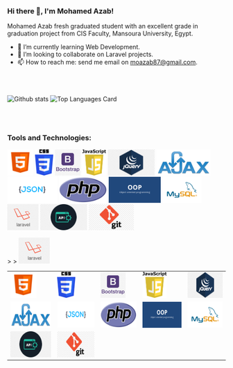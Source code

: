 ### Hi there 👋, I'm Mohamed Azab!

Mohamed Azab fresh graduated student with an excellent grade in graduation project from CIS Faculty, Mansoura University, Egypt.

- 🌱 I’m currently learning Web Development.
- 👯 I’m looking to collaborate on Laravel projects.
- 📫 How to reach me: send me email on moazab87@gmail.com.

<br> <br>

![Github stats](https://github-readme-stats.vercel.app/api?username=moazab87&theme=highcontrast&show_icons=true&count_private=true)
![Top Languages Card](https://github-readme-stats.vercel.app/api/top-langs/?username=moazab87&layout=compact)

<br> <br>

### **Tools and Technologies:**  

<code><img height="60" src="https://github.com/moazab87/moazab87/blob/main/assets/html.png"></code>
<code><img height="60" src="https://github.com/moazab87/moazab87/blob/main/assets/css.png"></code>
<code><img height="60" src="https://github.com/moazab87/moazab87/blob/main/assets/bootstrap.png"></code>
<code><img height="60" src="https://github.com/moazab87/moazab87/blob/main/assets/JavaScript.png"></code>
<code><img height="60" src="https://github.com/moazab87/moazab87/blob/main/assets/jquery.png"></code>
<code><img height="60" src="https://github.com/moazab87/moazab87/blob/main/assets/ajax.png"></code>
<code><img height="60" src="https://github.com/moazab87/moazab87/blob/main/assets/json1.png"></code>
<code><img height="60" src="https://github.com/moazab87/moazab87/blob/main/assets/php.png"></code>
<code><img height="60" src="https://github.com/moazab87/moazab87/blob/main/assets/oop.png"></code>
<code><img height="60" src="https://github.com/moazab87/moazab87/blob/main/assets/mysql.png"></code>
<code><img height="60" src="https://github.com/moazab87/moazab87/blob/main/assets/laravel.png"></code>
<code><img height="60" src="https://github.com/moazab87/moazab87/blob/main/assets/api.png"></code>
<code><img height="60" src="https://github.com/moazab87/moazab87/blob/main/assets/git.png"></code>

<table style="width:100%">
  <tr>
    <td><code><img height="60" src="https://github.com/moazab87/moazab87/blob/main/assets/html.png"></code></td>
    <td><code><img height="60" src="https://github.com/moazab87/moazab87/blob/main/assets/css.png"></code></td>
    <td><code><img height="60" src="https://github.com/moazab87/moazab87/blob/main/assets/bootstrap.png"></code></td>
    <td><code><img height="60" src="https://github.com/moazab87/moazab87/blob/main/assets/JavaScript.png"></code></td>
    <td><code><img height="60" src="https://github.com/moazab87/moazab87/blob/main/assets/jquery.png"></code></td>
  </tr>
  <tr>
    <td><code><img height="60" src="https://github.com/moazab87/moazab87/blob/main/assets/ajax.png"></code></td>
    <td><code><img height="60" src="https://github.com/moazab87/moazab87/blob/main/assets/json1.png"></code></td>>
    <td><code><img height="60" src="https://github.com/moazab87/moazab87/blob/main/assets/php.png"></code></td>
    <td><code><img height="60" src="https://github.com/moazab87/moazab87/blob/main/assets/oop.png"></code></td>>
    <td><code><img height="60" src="https://github.com/moazab87/moazab87/blob/main/assets/mysql.png"></code></td>
  </tr>
  <tr
  </tr>
  <tr
    <td><code><img height="60" src="https://github.com/moazab87/moazab87/blob/main/assets/laravel.png"></code></td>
    <td><code><img height="60" src="https://github.com/moazab87/moazab87/blob/main/assets/api.png"></code></td>
    <td><code><img height="60" src="https://github.com/moazab87/moazab87/blob/main/assets/git.png"></code></td>
    <td></td>
    <td></td>
  </tr>
</table>
